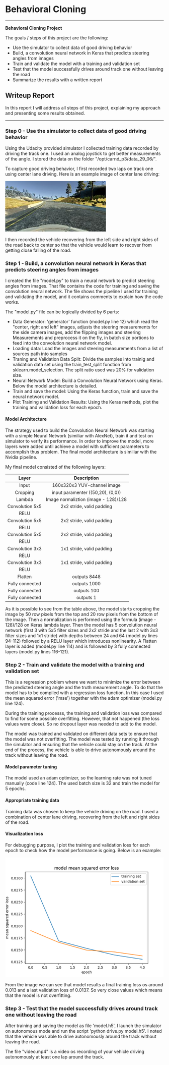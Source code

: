 # **Behavioral Cloning** 

---

**Behavioral Cloning Project**

The goals / steps of this project are the following:
* Use the simulator to collect data of good driving behavior
* Build, a convolution neural network in Keras that predicts steering angles from images
* Train and validate the model with a training and validation set
* Test that the model successfully drives around track one without leaving the road
* Summarize the results with a written report


[//]: # (Image References)

[image1]: ./examples/center_image.jpg "Center Image"
[image2]: ./examples/model_loss.png "Visualization loss"

## Writeup Report

In this report I will address all steps of this project, explaining my approach and presenting some results obtained.

---
### Step 0 - Use the simulator to collect data of good driving behavior

Using the Udacity provided simulator I collected training data recorded by driving the track one. I used an analog joystick to get better measurements of the angle. I stored the data on the folder "/opt/carnd_p3/data_29_06/".

To capture good driving behavior, I first recorded two laps on track one using center lane driving. Here is an example image of center lane driving:

![alt text][image1]

I then recorded the vehicle recovering from the left side and right sides of the road back to center so that the vehicle would learn to recover from getting close falling of the road.

### Step 1 - Build, a convolution neural network in Keras that predicts steering angles from images

I created the file "model.py" to train a neural network to predict steering angles from images. That file contains the code for training and saving the convolution neural network. The file shows the pipeline I used for training and validating the model, and it contains comments to explain how the code works.

The "model.py" file can be logically divided by 6 parts:

* Data Generator: 'generator' function (model.py line 12) which read the "center, right and left" images, adjusts the steering measurements for the side camera images, add the flipping images and steering Measurements and preprocess it on the fly, in batch size portions to feed into the convolution neural network model.
* Loading data: Load the images and steering measurements from a list of sources path into samples
* Traning and Validation Data Split: Divide the samples into trainig and validation data set using the train_test_split function from sklearn.model_selection. The split ratio used was 20% for validation size.
* Neural Network Model: Build a Convolution Neural Network using Keras. Below the model architecture is detailed.
* Train and save the model: Using the Keras function, train and save the neural network model.
* Plot Training and Validation Results: Using the Keras methods, plot the training and validation loss for each epoch.


####  Model Architecture

The strategy used to build the Convolution Neural Network was starting with a simple Neural Network (similiar with AlexNet), train it and test on simulator to verify its performance. In order to improve the model, more layers were added until achieve a model with sufficient parameters to accomplish thus problem. The final model architecture is similiar with the Nvidia pipeline.

My final model consisted of the following layers:

| Layer         		|     Description	        					| 
|:---------------------:|:---------------------------------------------:| 
| Input         		| 160x320x3 YUV-channel image					| 
| Cropping          	| input paramenter ((50,20), (0,0))				| 
| Lambda         		| Image normaliztion (image - 128)/128			| 
| Convolution 5x5     	| 2x2 stride, valid padding 					|
| RELU					|												|
| Convolution 5x5     	| 2x2 stride, valid padding					 	|
| RELU					|												|
| Convolution 5x5     	| 2x2 stride, valid padding 					|
| RELU					|												|
| Convolution 3x3     	| 1x1 stride, valid padding					 	|
| RELU					|												|
| Convolution 3x3     	| 1x1 stride, valid padding 					|
| RELU					|												|
| Flatten				| outputs 8448  								|
| Fully connected 		| outputs 1000 									|
| Fully connected 		| outputs 100 									|
| Fully connected 		| outputs 1 									|

As it is possible to see from the table above, the model starts cropping the image by 50 row pixels from the top and 20 row pixels from the bottom of the image. Then a normalization is performed using the formula (image - 128)/128 on Keras lambda layer. Then the model has 5 convolution neural network (first 3 with 5x5 filter sizes and 2x2 stride and the last 2 with 3x3 filter sizes and 1x1 stride) with depths between 24 and 64 (model.py lines 94-112) followed by a RELU layer which introduces nonlinearity. A Flatten layer is added (model.py line 114) and is followed by 3 fully connected layers (model.py lines 116-121).


### Step 2 - Train and validate the model with a training and validation set

This is a regression problem where we want to minimize the error between the predicted steering angle and the truth meaurement angle. To do that the model has to be compiled with a regression loss function. In this case I used the mean squared error ('mse') together with the adam optimizer (model.py line 124).

During the training processs, the training and validation loss was compared to find for some possible overfitting. However, that not happened (the loss values were close). So no dropout layer was needed to add to the model.

The model was trained and validated on different data sets to ensure that the model was not overfitting. The model was tested by running it through the simulator and ensuring that the vehicle could stay on the track. At the end of the process, the vehicle is able to drive autonomously around the track without leaving the road.

#### Model parameter tuning

The model used an adam optimizer, so the learning rate was not tuned manually (code line 124). The used batch size is 32 and train the model for 5 epochs.

#### Appropriate training data

Training data was chosen to keep the vehicle driving on the road. I used a combination of center lane driving, recovering from the left and right sides of the road.

#### Visualization loss

For debugging purpose, I plot the training and validation loss for each epoch to check how the model performance is going. Below is an example:

![alt text][image2]

From the image we can see that model results a final training loss os around 0.013 and a last validation loss of 0.0137. So very close values which means that the model is not overfitting. 


### Step 3 - Test that the model successfully drives around track one without leaving the road

After training and saving the model as file 'model.h5', I launch the simulator on autonomous mode and run the script 'python drive.py model.h5'. I noted that the vehicle was able to drive autonomously around the track without leaving the road.

The file "video.mp4" is a video os recording of your vehicle driving autonomously at least one lap around the track.

